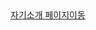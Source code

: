 <a href="https://hyunjoon0312.github.io/joonblog/Joon_self_introduction/self_introduction.html" target="_new">
자기소개 페이지이동
</a>
